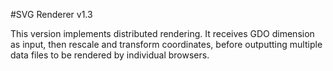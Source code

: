 #SVG Renderer v1.3

This version implements distributed rendering. It receives GDO dimension as input, then rescale and transform coordinates, before outputting multiple data files to be rendered by individual browsers.